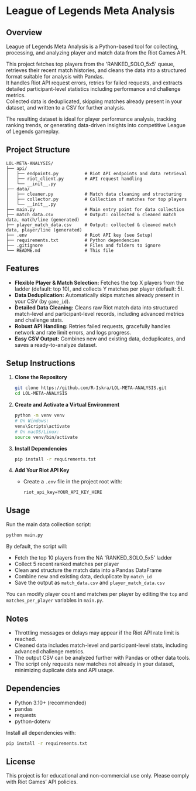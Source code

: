 # League of Legends Meta Analysis

## Overview
League of Legends Meta Analysis is a Python-based tool for collecting, processing, and analyzing player and match data from the Riot Games API.

This project fetches top players from the 'RANKED_SOLO_5x5' queue, retrieves their recent match histories, and cleans the data into a structured format suitable for analysis with Pandas.  
It handles Riot API request errors, retries for failed requests, and extracts detailed participant-level statistics including performance and challenge metrics.  
Collected data is deduplicated, skipping matches already present in your dataset, and written to a CSV for further analysis.

The resulting dataset is ideal for player performance analysis, tracking ranking trends, or generating data-driven insights into competitive League of Legends gameplay.

## Project Structure
```
LOL-META-ANALYSIS/
├── api/
│   ├── endpoints.py          # Riot API endpoints and data retrieval
│   ├── riot_client.py        # API request handling
│   └── __init__.py
├── data/
│   ├── cleaner.py            # Match data cleaning and structuring
│   ├── collector.py          # Collection of matches for top players
│   └── __init__.py
├── main.py                   # Main entry point for data collection
├── match_data.csv            # Output: collected & cleaned match data, match/line (generated)
├── player_match_data.csv     # Output: collected & cleaned match data, player/line (generated)
├── .env                      # Riot API key (see Setup)
├── requirements.txt          # Python dependencies
├── .gitignore                # Files and folders to ignore
└── README.md                 # This file
```

## Features

- **Flexible Player & Match Selection:** Fetches the top X players from the ladder (default: top 10), and collects Y matches per player (default: 5).
- **Data Deduplication:** Automatically skips matches already present in your CSV (by `game_id`).
- **Detailed Data Cleaning:** Cleans raw Riot match data into structured match-level and participant-level records, including advanced metrics and challenge stats.
- **Robust API Handling:** Retries failed requests, gracefully handles network and rate limit errors, and logs progress.
- **Easy CSV Output:** Combines new and existing data, deduplicates, and saves a ready-to-analyze dataset.

## Setup Instructions

1. **Clone the Repository**
    ```bash
    git clone https://github.com/R-Iskra/LOL-META-ANALYSIS.git
    cd LOL-META-ANALYSIS
    ```

2. **Create and Activate a Virtual Environment**
    ```bash
    python -m venv venv
    # On Windows:
    venv\Scripts\activate
    # On macOS/Linux:
    source venv/bin/activate
    ```

3. **Install Dependencies**
    ```bash
    pip install -r requirements.txt
    ```

4. **Add Your Riot API Key**
    - Create a `.env` file in the project root with:
        ```
        riot_api_key=YOUR_API_KEY_HERE
        ```

## Usage

Run the main data collection script:
```bash
python main.py
```

By default, the script will:
- Fetch the top 10 players from the NA 'RANKED_SOLO_5x5' ladder
- Collect 5 recent ranked matches per player
- Clean and structure the match data into a Pandas DataFrame
- Combine new and existing data, deduplicate by `match_id`
- Save the output as `match_data.csv` and `player_match_data.csv`

You can modify player count and matches per player by editing the `top` and `matches_per_player` variables in `main.py`.

## Notes

- Throttling messages or delays may appear if the Riot API rate limit is reached.
- Cleaned data includes match-level and participant-level stats, including advanced challenge metrics.
- The output CSV can be analyzed further with Pandas or other data tools.
- The script only requests new matches not already in your dataset, minimizing duplicate data and API usage.

## Dependencies

- Python 3.10+ (recommended)
- pandas
- requests
- python-dotenv

Install all dependencies with:
```bash
pip install -r requirements.txt
```

## License

This project is for educational and non-commercial use only. Please comply with Riot Games’ API policies.